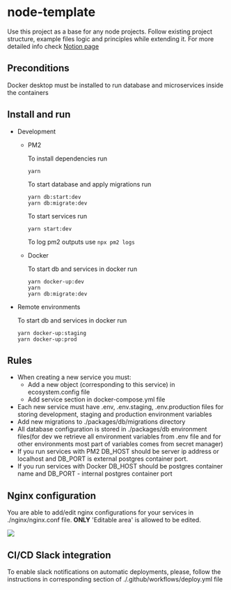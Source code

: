 # node-template

Use this project as a base for any node projects. Follow existing project structure, example files logic and principles while extending it.
For more detailed info check [Notion page](https://www.notion.so/NodeJS-project-initialisation-240db20ef0e34208b1360b9a5b0c18e3)

## Preconditions

Docker desktop must be installed to run database and microservices inside the containers

## Install and run

* Development

  - PM2

    To install dependencies run
    ```
    yarn
    ```

    To start database and apply migrations run
    ```
    yarn db:start:dev
    yarn db:migrate:dev
    ```

    To start services run
    ```
    yarn start:dev
    ```
    To log pm2 outputs use ```npx pm2 logs```

  - Docker

    To start db and services in docker run
    ```
    yarn docker-up:dev
    yarn
    yarn db:migrate:dev
    ```

* Remote environments

  To start db and services in docker run
  ```
  yarn docker-up:staging
  yarn docker-up:prod
  ```

## Rules

* When creating a new service you must:
  * Add a new object (corresponding to this service) in ecosystem.config file
  * Add service section in docker-compose.yml file
* Each new service must have .env, .env.staging, .env.production files for storing development, staging and production environment variables
* Add new migrations to ./packages/db/migrations directory
* All database configuration is stored in ./packages/db environment files(for dev we retrieve all environment variables from .env file and for other environments most part of variables comes from secret manager)
* If you run services with PM2 DB_HOST should be server ip address or localhost and DB_PORT is external postgres container port.
* If you run services with Docker DB_HOST should be postgres container name and DB_PORT - internal postgres container port

## Nginx configuration

You are able to add/edit nginx configurations for your services in ./nginx/nginx.conf file. **ONLY** 'Editable area' is allowed to be edited.

![](https://user-images.githubusercontent.com/36966618/173400736-61ac3a39-7f8c-4d3c-92ed-b74b5b1695dc.jpg)

## CI/CD Slack integration
To enable slack notifications on automatic deployments, please, follow the instructions in corresponding section of ./.github/workflows/deploy.yml file
